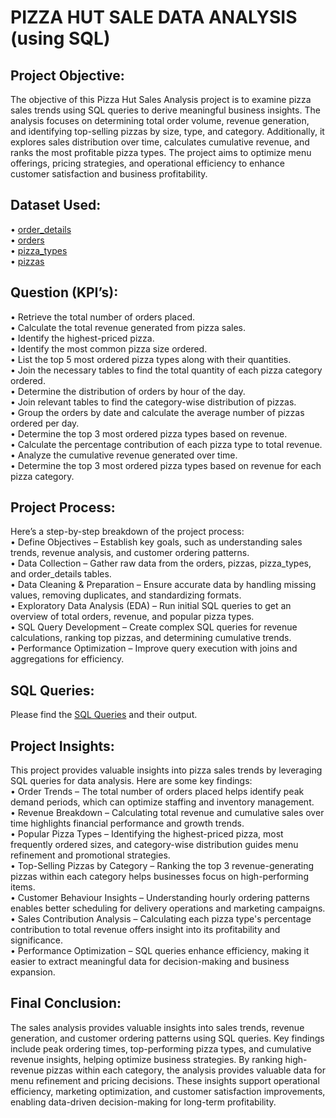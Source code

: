 # PIZZA HUT SALE DATA ANALYSIS (using SQL)

## Project Objective:
The objective of this Pizza Hut Sales Analysis project is to examine pizza sales trends using SQL queries to derive meaningful business insights. The analysis focuses on determining total order volume, revenue generation, and identifying top-selling pizzas by size, type, and category. Additionally, it explores sales distribution over time, calculates cumulative revenue, and ranks the most profitable pizza types. The project aims to optimize menu offerings, pricing strategies, and operational efficiency to enhance customer satisfaction and business profitability.

## Dataset Used:
•	[order_details](https://github.com/Bhabani-DA/Pizza-Hut-Sale-Data-Analysis/blob/main/order_details.csv)  
•	[orders](https://github.com/Bhabani-DA/Pizza-Hut-Sale-Data-Analysis/blob/main/orders.csv)  
•	[pizza_types](https://github.com/Bhabani-DA/Pizza-Hut-Sale-Data-Analysis/blob/main/pizza_types.csv)  
•	[pizzas](https://github.com/Bhabani-DA/Pizza-Hut-Sale-Data-Analysis/blob/main/pizzas.csv)  

## Question (KPI’s):
•	Retrieve the total number of orders placed.  
•	Calculate the total revenue generated from pizza sales.  
•	Identify the highest-priced pizza.  
•	Identify the most common pizza size ordered.  
•	List the top 5 most ordered pizza types along with their quantities.  
•	Join the necessary tables to find the total quantity of each pizza category ordered.  
•	Determine the distribution of orders by hour of the day.  
•	Join relevant tables to find the category-wise distribution of pizzas.  
•	Group the orders by date and calculate the average number of pizzas ordered per day.  
•	Determine the top 3 most ordered pizza types based on revenue.  
•	Calculate the percentage contribution of each pizza type to total revenue.  
•	Analyze the cumulative revenue generated over time.  
•	Determine the top 3 most ordered pizza types based on revenue for each pizza category.  

## Project Process:
Here’s a step-by-step breakdown of the project process:  
•	Define Objectives – Establish key goals, such as understanding sales trends, revenue analysis, and customer ordering patterns.  
•	Data Collection – Gather raw data from the orders, pizzas, pizza_types, and order_details tables.  
•	Data Cleaning & Preparation – Ensure accurate data by handling missing values, removing duplicates, and standardizing formats.  
•	Exploratory Data Analysis (EDA) – Run initial SQL queries to get an overview of total orders, revenue, and popular pizza types.  
•	SQL Query Development – Create complex SQL queries for revenue calculations, ranking top pizzas, and determining cumulative trends.  
•	Performance Optimization – Improve query execution with joins and aggregations for efficiency.  

## SQL Queries:
Please find the [SQL Queries](https://github.com/Bhabani-DA/Pizza-Hut-Sale-Data-Analysis/blob/main/SQL%20Queries.docx) and their output.

## Project Insights:
This project provides valuable insights into pizza sales trends by leveraging SQL queries for data analysis. Here are some key findings:  
•	Order Trends – The total number of orders placed helps identify peak demand periods, which can optimize staffing and inventory management.  
•	Revenue Breakdown – Calculating total revenue and cumulative sales over time highlights financial performance and growth trends.  
•	Popular Pizza Types – Identifying the highest-priced pizza, most frequently ordered sizes, and category-wise distribution guides menu refinement and promotional strategies.  
•	Top-Selling Pizzas by Category – Ranking the top 3 revenue-generating pizzas within each category helps businesses focus on high-performing items.  
•	Customer Behaviour Insights – Understanding hourly ordering patterns enables better scheduling for delivery operations and marketing campaigns.  
•	Sales Contribution Analysis – Calculating each pizza type's percentage contribution to total revenue offers insight into its profitability and significance.  
•	Performance Optimization – SQL queries enhance efficiency, making it easier to extract meaningful data for decision-making and business expansion.  

## Final Conclusion:
The sales analysis provides valuable insights into sales trends, revenue generation, and customer ordering patterns using SQL queries. Key findings include peak ordering times, top-performing pizza types, and cumulative revenue insights, helping optimize business strategies. By ranking high-revenue pizzas within each category, the analysis provides valuable data for menu refinement and pricing decisions. These insights support operational efficiency, marketing optimization, and customer satisfaction improvements, enabling data-driven decision-making for long-term profitability.


